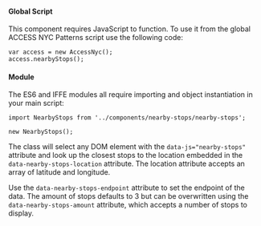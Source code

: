 #### Global Script

This component requires JavaScript to function. To use it from the global ACCESS NYC Patterns script use the following code:

    var access = new AccessNyc();
    access.nearbyStops();

#### Module

The ES6 and IFFE modules all require importing and object instantiation in your main script:

    import NearbyStops from '../components/nearby-stops/nearby-stops';

    new NearbyStops();

The class will select any DOM element with the `data-js="nearby-stops"` attribute and look up the closest stops to the location embedded in the `data-nearby-stops-location` attribute. The location attribute accepts an array of latitude and longitude.

Use the `data-nearby-stops-endpoint` attribute to set the endpoint of the data. The amount of stops defaults to 3 but can be overwritten using the `data-nearby-stops-amount` attribute, which accepts a number of stops to display.